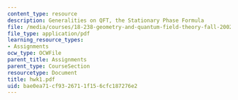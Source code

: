 ```yaml
---
content_type: resource
description: Generalities on QFT, the Stationary Phase Formula
file: /media/courses/18-238-geometry-and-quantum-field-theory-fall-2002/bae0ea71cf9326711f156cfc187276e2_hwk1.pdf
file_type: application/pdf
learning_resource_types:
- Assignments
ocw_type: OCWFile
parent_title: Assignments
parent_type: CourseSection
resourcetype: Document
title: hwk1.pdf
uid: bae0ea71-cf93-2671-1f15-6cfc187276e2
---
```

